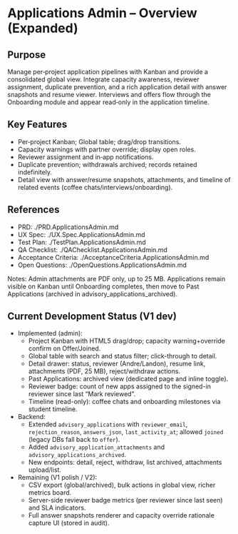 # Applications Admin – Overview (Expanded)

## Purpose
Manage per‑project application pipelines with Kanban and provide a consolidated global view. Integrate capacity awareness, reviewer assignment, duplicate prevention, and a rich application detail with answer snapshots and resume viewer. Interviews and offers flow through the Onboarding module and appear read‑only in the application timeline.

## Key Features
- Per‑project Kanban; Global table; drag/drop transitions.
- Capacity warnings with partner override; display open roles.
- Reviewer assignment and in‑app notifications.
- Duplicate prevention; withdrawals archived; records retained indefinitely.
- Detail view with answer/resume snapshots, attachments, and timeline of related events (coffee chats/interviews/onboarding).

## References
- PRD: ./PRD.ApplicationsAdmin.md
- UX Spec: ./UX.Spec.ApplicationsAdmin.md
- Test Plan: ./TestPlan.ApplicationsAdmin.md
- QA Checklist: ./QAChecklist.ApplicationsAdmin.md
- Acceptance Criteria: ./AcceptanceCriteria.ApplicationsAdmin.md
- Open Questions: ./OpenQuestions.ApplicationsAdmin.md

Notes: Admin attachments are PDF only, up to 25 MB. Applications remain visible on Kanban until Onboarding completes, then move to Past Applications (archived in advisory_applications_archived).

## Current Development Status (V1 dev)
- Implemented (admin):
  - Project Kanban with HTML5 drag/drop; capacity warning+override confirm on Offer/Joined.
  - Global table with search and status filter; click-through to detail.
  - Detail drawer: status, reviewer (Andre/Landon), resume link, attachments (PDF, 25 MB), reject/withdraw actions.
  - Past Applications: archived view (dedicated page and inline toggle).
  - Reviewer badge: count of new apps assigned to the signed-in reviewer since last “Mark reviewed”.
  - Timeline (read-only): coffee chats and onboarding milestones via student timeline.
- Backend:
  - Extended `advisory_applications` with `reviewer_email`, `rejection_reason`, `answers_json`, `last_activity_at`; allowed `joined` (legacy DBs fall back to `offer`).
  - Added `advisory_application_attachments` and `advisory_applications_archived`.
  - New endpoints: detail, reject, withdraw, list archived, attachments upload/list.
- Remaining (V1 polish / V2):
  - CSV export (global/archived), bulk actions in global view, richer metrics board.
  - Server-side reviewer badge metrics (per reviewer since last seen) and SLA indicators.
  - Full answer snapshots renderer and capacity override rationale capture UI (stored in audit).
